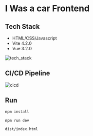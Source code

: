 # I Was a car Frontend

## Tech Stack

* HTML/CSS/Javascript
* Vite 4.2.0
* Vue 3.2.0

![tech_stack](https://user-images.githubusercontent.com/38150034/267865254-9118c9a0-13c1-4caa-8e90-d8a6e3593b0d.png)

## CI/CD Pipeline

![cicd](https://user-images.githubusercontent.com/38150034/267837763-b8fe0fe0-6737-4741-82f7-5627a81aa3d2.png)

## Run

```bash
npm install

npm run dev

dist/index.html
```
